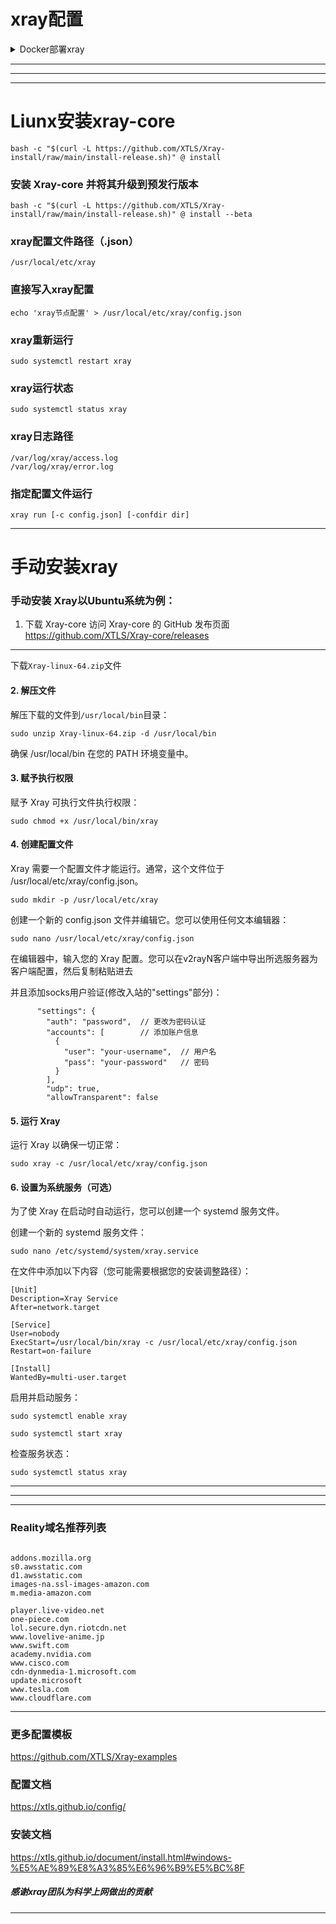 # xray配置


<details>
<summary>Docker部署xray</summary>


###  一键安装docker

```
curl -fsSL https://get.docker.com | sh
```

###  拉取xray镜像

```
docker pull teddysun/xray
```


###  创建配置文件目录

```
mkdir -p /etc/xray
```


###  创建json文件并写入节点配置

```
cat > /etc/xray/config.json <<EOF
{
  "inbounds": [{
    "port": 9000,
    "protocol": "vmess",
    "settings": {
      "clients": [
        {
          "id": "1eb6e917-774b-4a84-aff6-b058577c60a5"
        }
      ]
    }
  }],
  "outbounds": [{
    "protocol": "freedom",
    "settings": {}
  }]
}
EOF
```


###  监听对应端口并运行

```
docker run -d -p 9000:9000 --name xray --restart=always -v /etc/xray:/etc/xray teddysun/xray
```



</details>


---

---

---


#  Liunx安装xray-core

```
bash -c "$(curl -L https://github.com/XTLS/Xray-install/raw/main/install-release.sh)" @ install
```


###  安装 Xray-core 并将其升级到预发行版本

```
bash -c "$(curl -L https://github.com/XTLS/Xray-install/raw/main/install-release.sh)" @ install --beta
```

###  xray配置文件路径（.json）

```
/usr/local/etc/xray
```

###  直接写入xray配置

```
echo 'xray节点配置' > /usr/local/etc/xray/config.json
```


###  xray重新运行

```
sudo systemctl restart xray
```


###  xray运行状态


```
sudo systemctl status xray
```


###  xray日志路径

```
/var/log/xray/access.log
/var/log/xray/error.log
```


###  指定配置文件运行

```
xray run [-c config.json] [-confdir dir]
```
---
#  手动安装xray


###  手动安装 Xray以Ubuntu系统为例：

1. 下载 Xray-core
访问 Xray-core 的 GitHub 发布页面  https://github.com/XTLS/Xray-core/releases
----
下载```Xray-linux-64.zip```文件

####  2. 解压文件
解压下载的文件到```/usr/local/bin```目录：
```
sudo unzip Xray-linux-64.zip -d /usr/local/bin
```
确保 /usr/local/bin 在您的 PATH 环境变量中。

####  3. 赋予执行权限
赋予 Xray 可执行文件执行权限：
```
sudo chmod +x /usr/local/bin/xray
```
####  4. 创建配置文件
Xray 需要一个配置文件才能运行。通常，这个文件位于 /usr/local/etc/xray/config.json。
```
sudo mkdir -p /usr/local/etc/xray
```
创建一个新的 config.json 文件并编辑它。您可以使用任何文本编辑器：
```
sudo nano /usr/local/etc/xray/config.json
```
在编辑器中，输入您的 Xray 配置。您可以在v2rayN客户端中导出所选服务器为客户端配置，然后复制粘贴进去

并且添加socks用户验证(修改入站的"settings"部分)：
```
      "settings": {
        "auth": "password",  // 更改为密码认证
        "accounts": [        // 添加账户信息
          {
            "user": "your-username",  // 用户名
            "pass": "your-password"   // 密码
          }
        ],
        "udp": true,
        "allowTransparent": false
```

####  5. 运行 Xray
运行 Xray 以确保一切正常：
```
sudo xray -c /usr/local/etc/xray/config.json
```
####  6. 设置为系统服务（可选）
为了使 Xray 在启动时自动运行，您可以创建一个 systemd 服务文件。

创建一个新的 systemd 服务文件：
```
sudo nano /etc/systemd/system/xray.service
```
在文件中添加以下内容（您可能需要根据您的安装调整路径）：

```
[Unit]
Description=Xray Service
After=network.target

[Service]
User=nobody
ExecStart=/usr/local/bin/xray -c /usr/local/etc/xray/config.json
Restart=on-failure

[Install]
WantedBy=multi-user.target
```
启用并启动服务：
```
sudo systemctl enable xray
```
```
sudo systemctl start xray
```
检查服务状态：
```
sudo systemctl status xray
```
---
---
---
###  Reality域名推荐列表

```

addons.mozilla.org
s0.awsstatic.com
d1.awsstatic.com
images-na.ssl-images-amazon.com
m.media-amazon.com

player.live-video.net
one-piece.com
lol.secure.dyn.riotcdn.net
www.lovelive-anime.jp
www.swift.com
academy.nvidia.com
www.cisco.com
cdn-dynmedia-1.microsoft.com
update.microsoft
www.tesla.com
www.cloudflare.com

```
---
###  更多配置模板

https://github.com/XTLS/Xray-examples


###  配置文档

https://xtls.github.io/config/

### 安装文档

https://xtls.github.io/document/install.html#windows-%E5%AE%89%E8%A3%85%E6%96%B9%E5%BC%8F

#####  感谢xray团队为科学上网做出的贡献
---
